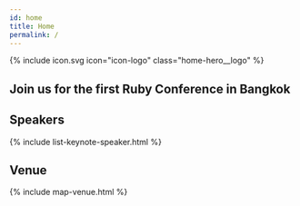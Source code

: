 ```yaml
---
id: home
title: Home
permalink: /
---
```


<section id="about" class="home-hero">
<div class="home-hero__brand">
{% include icon.svg icon="icon-logo" class="home-hero__logo" %}
</div>
<div class="home-hero__text">
<h1 class="home-hero__heading display-heading">Join us for the <strong>first</strong> Ruby Conference in Bangkok</h1>
</div>
</section>

<section id="speakers" class="home-speaker">
<h2>Speakers</h2>
{% include list-keynote-speaker.html %}
</section>

<section id="venue" class="home-venue">
<h2>Venue</h2>
{% include map-venue.html %}
</section>

<section id="sponsors" class="home-sponsor">
</section>